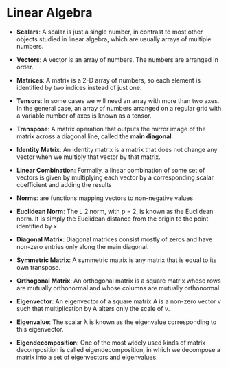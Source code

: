 # Linear Algebra

- **Scalars**: A scalar is just a single number, in contrast to most other objects studied in linear algebra, which are usually arrays of multiple numbers.

- **Vectors**: A vector is an array of numbers. The numbers are arranged in order.

- **Matrices**: A matrix is a 2-D array of numbers, so each element is identified by two indices instead of just one.

- **Tensors**: In some cases we will need an array with more than two axes. In the general case, an array of numbers arranged on a regular grid with a variable number of axes is known as a tensor.

- **Transpose**: A matrix operation that outputs the mirror image of the matrix across a diagonal line, called the **main diagonal**.

- **Identity Matrix**: An identity matrix is a matrix that does not change any vector when we multiply that vector by that matrix.

- **Linear Combination**: Formally, a
linear combination of some set of vectors is given by multiplying each vector by a corresponding scalar coefficient and adding the results

- **Norms**: are functions mapping vectors to non-negative
values

- **Euclidean Norm**: The L
2 norm, with p = 2, is known as the Euclidean norm. It is simply the
Euclidean distance from the origin to the point identified by x.

- **Diagonal Matrix**: Diagonal matrices consist mostly of zeros and have non-zero entries only along the main diagonal.  

- **Symmetric Matrix**: A symmetric matrix is any matrix that is equal to its own transpose.

- **Orthogonal Matrix**: An orthogonal matrix is a square matrix whose rows are mutually orthonormal and whose columns are mutually orthonormal

- **Eigenvector**: An eigenvector of a square matrix A is a non-zero vector v such that multiplication by A alters only the scale of *v*.

- **Eigenvalue**: The scalar λ is known as the eigenvalue corresponding to this eigenvector.

- **Eigendecomposition**: One of the most widely used kinds of matrix decomposition is called eigendecomposition, in which we decompose a matrix into a set of eigenvectors and eigenvalues.

